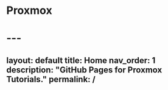 # Proxmox 

# ---
layout: default
title: Home
nav_order: 1
description: "GitHub Pages for Proxmox Tutorials."
permalink: /
---